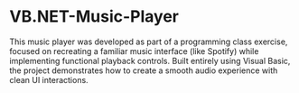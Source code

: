 # VB.NET-Music-Player
This music player was developed as part of a programming class exercise, focused on recreating a familiar music interface (like Spotify) while implementing functional playback controls. Built entirely using Visual Basic, the project demonstrates how to create a smooth audio experience with clean UI interactions.
